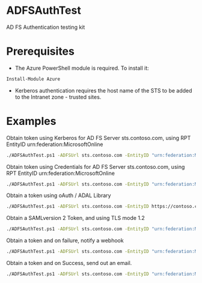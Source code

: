 # ADFSAuthTest
AD FS Authentication testing kit


# Prerequisites
- The Azure PowerShell module is required.  To install it:
```sh
Install-Module Azure
```
- Kerberos authentication requires the host name of the STS to be added to the Intranet zone - trusted sites.


# Examples
Obtain token using Kerberos for AD FS Server sts.contoso.com, using RPT EntityID urn:federation:MicrosoftOnline
```sh
./ADFSAuthTest.ps1 -ADFSUrl sts.contoso.com -EntityID "urn:federation:MicrosoftOnline" -AuthType Kerberos
```

Obtain token using Credentials for AD FS Server sts.contoso.com, using RPT EntityID urn:federation:MicrosoftOnline
```sh
./ADFSAuthTest.ps1 -ADFSUrl sts.contoso.com -EntityID "urn:federation:MicrosoftOnline" -AuthType Credentials -Credentials (Get-Credential)
```

Obtain a token using oAuth / ADAL Library
```sh
./ADFSAuthTest.ps1 -ADFSUrl sts.contoso.com -EntityID https://contoso.com/SPNative -AuthType oAuth -ClientID e0ffffcb-5b30-4a07-b544-c75fffff66f0
```

Obtain a SAMLversion 2 Token, and using TLS mode 1.2
```sh
./ADFSAuthTest.ps1 -ADFSUrl sts.contoso.com -EntityID "urn:federation:MicrosoftOnline","urn:saml:app" -AuthType Kerberos -SAMLVersion 2 -TLSMode tls1.2
```

Obtain a token and on failure, notify a webhook
```sh
./ADFSAuthTest.ps1 -ADFSUrl sts.contoso.com -EntityID "urn:federation:MicrosoftOnline","urn:saml:app" -AuthType Kerberos -NotifyURLOnFail "https://web.contoso.com/webhook"
```

Obtain a token and on Success, send out an email.
```sh
./ADFSAuthTest.ps1 -ADFSUrl sts.contoso.com -EntityID "urn:federation:MicrosoftOnline","urn:saml:app" -AuthType Kerberos -NotifyEmailOnSuccess admin@contoso.com
```

